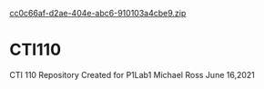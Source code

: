 [cc0c66af-d2ae-404e-abc6-910103a4cbe9.zip](https://github.com/rossm7044/CTI110/files/6666479/cc0c66af-d2ae-404e-abc6-910103a4cbe9.zip)
# CTI110
CTI 110 Repository
Created for P1Lab1
Michael Ross
June 16,2021
